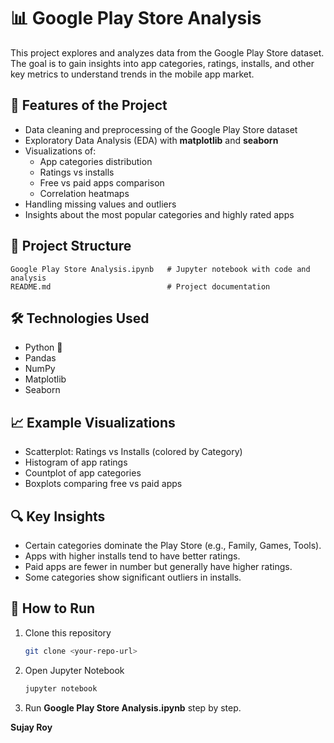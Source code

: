# 📊 Google Play Store Analysis

This project explores and analyzes data from the Google Play Store dataset. The goal is to gain insights into app categories, ratings, installs, and other key metrics to understand trends in the mobile app market.

## 🚀 Features of the Project
- Data cleaning and preprocessing of the Google Play Store dataset
- Exploratory Data Analysis (EDA) with **matplotlib** and **seaborn**
- Visualizations of:
  - App categories distribution
  - Ratings vs installs
  - Free vs paid apps comparison
  - Correlation heatmaps
- Handling missing values and outliers
- Insights about the most popular categories and highly rated apps

## 📂 Project Structure
```
Google Play Store Analysis.ipynb   # Jupyter notebook with code and analysis
README.md                          # Project documentation
```

## 🛠️ Technologies Used
- Python 🐍
- Pandas
- NumPy
- Matplotlib
- Seaborn

## 📈 Example Visualizations
- Scatterplot: Ratings vs Installs (colored by Category)
- Histogram of app ratings
- Countplot of app categories
- Boxplots comparing free vs paid apps

## 🔍 Key Insights
- Certain categories dominate the Play Store (e.g., Family, Games, Tools).
- Apps with higher installs tend to have better ratings.
- Paid apps are fewer in number but generally have higher ratings.
- Some categories show significant outliers in installs.

## 📌 How to Run
1. Clone this repository
   ```bash
   git clone <your-repo-url>
   ```
2. Open Jupyter Notebook
   ```bash
   jupyter notebook
   ```
3. Run **Google Play Store Analysis.ipynb** step by step.


**Sujay Roy**

